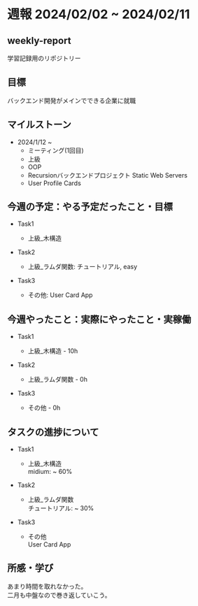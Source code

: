 # 週報 2024/02/02 ~ 2024/02/11

## weekly-report
学習記録用のリポジトリー

## 目標
バックエンド開発がメインでできる企業に就職

## マイルストーン
- 2024/1/12 ~
    - ミーティング(1回目)
    - 上級
    - OOP
    - Recursionバックエンドプロジェクト Static Web Servers
    - User Profile Cards

## 今週の予定：やる予定だったこと・目標
- Task1
    - 上級_木構造

- Task2
    - 上級_ラムダ関数: チュートリアル, easy

- Task3
    - その他: User Card App

## 今週やったこと：実際にやったこと・実稼働
- Task1
    - 上級_木構造 - 10h

- Task2
    - 上級_ラムダ関数 - 0h

- Task3
    - その他 - 0h

## タスクの進捗について
- Task1
    - 上級_木構造  
        midium: ~ 60%

- Task2
    - 上級_ラムダ関数  
        チュートリアル: ~ 30%

- Task3
    - その他  
        User Card App

## 所感・学び
あまり時間を取れなかった。  
二月も中盤なので巻き返していこう。